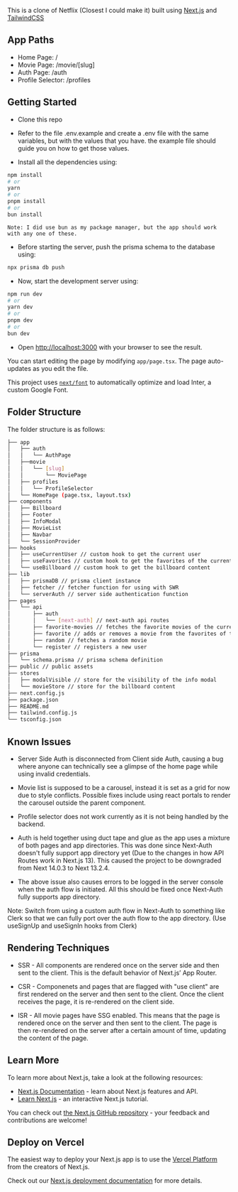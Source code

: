 This is a clone of Netflix (Closest I could make it) built using [Next.js](https://nextjs.org/) and [TailwindCSS](https://tailwindcss.com/)

## App Paths 

- Home Page: /
- Movie Page: /movie/[slug]
- Auth Page: /auth
- Profile Selector: /profiles


## Getting Started

- Clone this repo

- Refer to the file .env.example and create a .env file with the same variables, but with the values that you have. the example file should guide you on how to get those values.

- Install all the dependencies using:

```bash
npm install
# or
yarn
# or
pnpm install
# or
bun install
```

`Note: I did use bun as my package manager, but the app should work with any one of these.`

- Before starting the server, push the prisma schema to the database using:

```bash
npx prisma db push
```

- Now, start the development server using:

```bash
npm run dev
# or
yarn dev
# or
pnpm dev
# or
bun dev
```

- Open [http://localhost:3000](http://localhost:3000) with your browser to see the result.

You can start editing the page by modifying `app/page.tsx`. The page auto-updates as you edit the file.

This project uses [`next/font`](https://nextjs.org/docs/basic-features/font-optimization) to automatically optimize and load Inter, a custom Google Font.

## Folder Structure

The folder structure is as follows:

```bash
├── app
│   ├── auth
│   │   └── AuthPage
│   ├──movie
│   │   └── [slug]
│   │       └── MoviePage 
│   ├── profiles
│   │   └── ProfileSelector
│   └── HomePage (page.tsx, layout.tsx)
├── components
│   ├── Billboard
│   ├── Footer
│   ├── InfoModal
│   ├── MovieList
│   ├── Navbar
│   └── SessionProvider
├── hooks
│   ├── useCurrentUser // custom hook to get the current user
│   ├── useFavorites // custom hook to get the favorites of the current user
│   └── useBillboard // custom hook to get the billboard content
├── lib
│   ├── prismaDB // prisma client instance
│   ├── fetcher // fetcher function for using with SWR
│   └── serverAuth // server side authentication function
├── pages
│   └── api
│       ├── auth
│       │   └── [next-auth] // next-auth api routes
│       ├── favorite-movies // fetches the favorite movies of the current user
│       ├── favorite // adds or removes a movie from the favorites of the current user
│       ├── random // fetches a random movie
│       └── register // registers a new user
├── prisma
│   └── schema.prisma // prisma schema definition
├── public // public assets
├── stores
│   ├── modalVisible // store for the visibility of the info modal
│   └── movieStore // store for the billboard content
├── next.config.js
├── package.json
├── README.md 
├── tailwind.config.js
└── tsconfig.json
```

## Known Issues

- Server Side Auth is disconnected from Client side Auth, causing a bug where anyone can technically see a glimpse of the home page while using invalid credentials.

- Movie list is supposed to be a carousel, instead it is set as a grid for now due to style conflicts. Possible fixes include using react portals to render the carousel outside the parent component.

- Profile selector does not work currently as it is not being handled by the backend.

- Auth is held together using duct tape and glue as the app uses a mixture of both pages and app directories. This was done since Next-Auth doesn't fully support app directory yet (Due to the changes in how API Routes work in Next.js 13). This caused the project to be downgraded from Next 14.0.3 to Next 13.2.4.

- The above issue also causes errors to be logged in the server console when the auth flow is initiated. All this should be fixed once Next-Auth fully supports app directory.

Note: Switch from using a custom auth flow in Next-Auth to something like Clerk so that we can fully port over the auth flow to the app directory. (Use useSignUp and useSignIn hooks from Clerk)

## Rendering Techniques

- SSR - All components are rendered once on the server side and then sent to the client. This is the default behavior of Next.js’ App Router.

- CSR - Componenets and pages that are flagged with "use client" are first rendered on the server and then sent to the client. Once the client receives the page, it is re-rendered on the client side.

- ISR - All movie pages have SSG enabled. This means that the page is rendered once on the server and then sent to the client. The page is then re-rendered on the server after a certain amount of time, updating the content of the page.

## Learn More

To learn more about Next.js, take a look at the following resources:

- [Next.js Documentation](https://nextjs.org/docs) - learn about Next.js features and API.
- [Learn Next.js](https://nextjs.org/learn) - an interactive Next.js tutorial.

You can check out [the Next.js GitHub repository](https://github.com/vercel/next.js/) - your feedback and contributions are welcome!

## Deploy on Vercel

The easiest way to deploy your Next.js app is to use the [Vercel Platform](https://vercel.com/new?utm_medium=default-template&filter=next.js&utm_source=create-next-app&utm_campaign=create-next-app-readme) from the creators of Next.js.

Check out our [Next.js deployment documentation](https://nextjs.org/docs/deployment) for more details.
